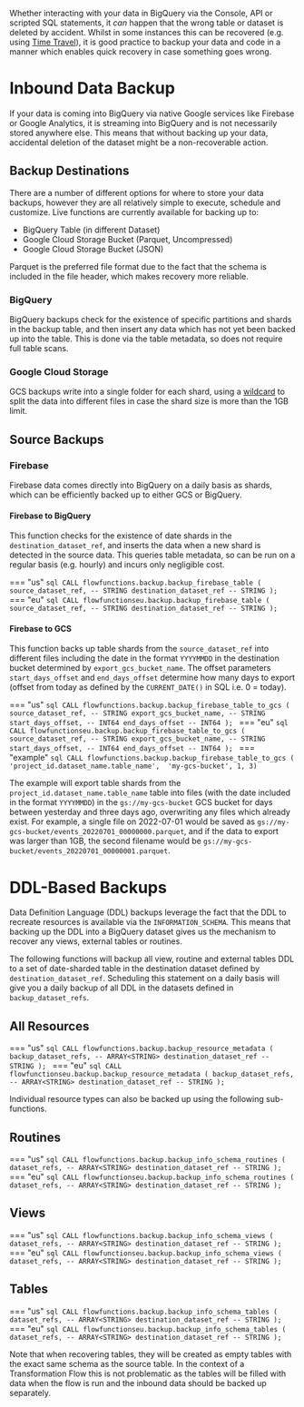 Whether interacting with your data in BigQuery via the Console, API or scripted SQL statements, it _can_ happen that the wrong table or dataset is deleted by accident.  Whilst in some instances this can be recovered (e.g. using [Time Travel](https://cloud.google.com/bigquery/docs/time-travel)), it is good practice to backup your data and code in a manner which enables quick recovery in case something goes wrong.

# Inbound Data Backup
If your data is coming into BigQuery via native Google services like Firebase or Google Analytics, it is streaming into BigQuery and is not necessarily stored anywhere else.  This means that without backing up your data, accidental deletion of the dataset might be a non-recoverable action.

## Backup Destinations
There are a number of different options for where to store your data backups, however they are all relatively simple to execute, schedule and customize.  Live functions are currently available for backing up to:

- BigQuery Table (in different Dataset)
- Google Cloud Storage Bucket (Parquet, Uncompressed)
- Google Cloud Storage Bucket (JSON)

Parquet is the preferred file format due to the fact that the schema is included in the file header, which makes recovery more reliable.

### BigQuery
BigQuery backups check for the existence of specific partitions and shards in the backup table, and then insert any data which has not yet been backed up into the table.  This is done via the table metadata, so does not require full table scans.

### Google Cloud Storage
GCS backups write into a single folder for each shard, using a [wildcard](https://cloud.google.com/bigquery/docs/exporting-data#exporting_data_into_one_or_more_files) to split the data into different files in case the shard size is more than the 1GB limit.

## Source Backups
### Firebase
Firebase data comes directly into BigQuery on a daily basis as shards, which can be efficiently backed up to either GCS or BigQuery.  

#### Firebase to BigQuery
This function checks for the existence of date shards in the `destination_dataset_ref`, and inserts the data when a new shard is detected in the source data.  This queries table metadata, so can be run on a regular basis (e.g. hourly) and incurs only negligible cost.

=== "us" 
    ```sql
    CALL flowfunctions.backup.backup_firebase_table (
            source_dataset_ref, -- STRING
            destination_dataset_ref -- STRING
            );
    ```
=== "eu" 
    ```sql
    CALL flowfunctionseu.backup.backup_firebase_table (
            source_dataset_ref, -- STRING
            destination_dataset_ref -- STRING
            );
    ```

#### Firebase to GCS
This function backs up table shards from the `source_dataset_ref` into different files including the date in the format `YYYYMMDD` in the destination bucket determined by `export_gcs_bucket_name`. The offset parameters `start_days_offset` and `end_days_offset` determine how many days to export (offset from today as defined by the `CURRENT_DATE()` in SQL i.e. 0 = today).

=== "us" 
    ```sql
    CALL flowfunctions.backup.backup_firebase_table_to_gcs (
            source_dataset_ref, -- STRING
            export_gcs_bucket_name, -- STRING
            start_days_offset, -- INT64
            end_days_offset -- INT64
            );
    ```
=== "eu" 
    ```sql
    CALL flowfunctionseu.backup.backup_firebase_table_to_gcs (
            source_dataset_ref, -- STRING
            export_gcs_bucket_name, -- STRING
            start_days_offset, -- INT64
            end_days_offset -- INT64
            );
    ```
=== "example" 
    ```sql
    CALL flowfunctions.backup.backup_firebase_table_to_gcs (
            'project_id.dataset_name.table_name', 
            'my-gcs-bucket', 1, 3)
    ```

The example will export table shards from the `project_id.dataset_name.table_name` table into files (with the date included in the format `YYYYMMDD`) in the `gs://my-gcs-bucket` GCS bucket for days between yesterday and three days ago, overwriting any files which already exist.  For example, a single file on 2022-07-01 would be saved as `gs://my-gcs-bucket/events_20220701_00000000.parquet`, and if the data to export was larger than 1GB, the second filename would be `gs://my-gcs-bucket/events_20220701_00000001.parquet`.  

# DDL-Based Backups
Data Definition Language (DDL) backups leverage the fact that the DDL to recreate resources is available via the `INFORMATION_SCHEMA`.  This means that backing up the DDL into a BigQuery dataset gives us the mechanism to recover any views, external tables or routines.

The following functions will backup all view, routine and external tables DDL to a set of date-sharded table in the destination dataset defined by `destination_dataset_ref`.  Scheduling this statement on a daily basis will give you a daily backup of all DDL in the datasets defined in `backup_dataset_refs`.

## All Resources
=== "us" 
    ```sql
    CALL flowfunctions.backup.backup_resource_metadata (
            backup_dataset_refs, -- ARRAY<STRING>
            destination_dataset_ref -- STRING
            );
    ```
=== "eu" 
    ```sql
    CALL flowfunctionseu.backup.backup_resource_metadata (
            backup_dataset_refs, -- ARRAY<STRING>
            destination_dataset_ref -- STRING
            );
    ```

Individual resource types can also be backed up using the following sub-functions.

## Routines
=== "us" 
    ```sql
    CALL flowfunctions.backup.backup_info_schema_routines (
            dataset_refs, -- ARRAY<STRING>
            destination_dataset_ref -- STRING
            );
    ```
=== "eu" 
    ```sql
    CALL flowfunctionseu.backup.backup_info_schema_routines (
            dataset_refs, -- ARRAY<STRING>
            destination_dataset_ref -- STRING
            );
    ```

## Views
=== "us" 
    ```sql
    CALL flowfunctions.backup.backup_info_schema_views (
            dataset_refs, -- ARRAY<STRING>
            destination_dataset_ref -- STRING
            );
    ```
=== "eu" 
    ```sql
    CALL flowfunctionseu.backup.backup_info_schema_views (
            dataset_refs, -- ARRAY<STRING>
            destination_dataset_ref -- STRING
            );
    ```

## Tables
=== "us" 
    ```sql
    CALL flowfunctions.backup.backup_info_schema_tables (
            dataset_refs, -- ARRAY<STRING>
            destination_dataset_ref -- STRING
            );
    ```
=== "eu" 
    ```sql
    CALL flowfunctionseu.backup.backup_info_schema_tables (
            dataset_refs, -- ARRAY<STRING>
            destination_dataset_ref -- STRING
            );
    ```

Note that when recovering tables, they will be created as empty tables with the exact same schema as the source table.  In the context of a Transformation Flow this is not problematic as the tables will be filled with data when the flow is run and the inbound data should be backed up separately.